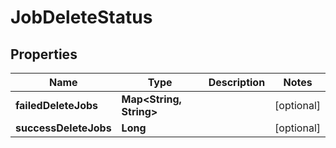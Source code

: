 

# JobDeleteStatus


## Properties

| Name | Type | Description | Notes |
|------------ | ------------- | ------------- | -------------|
|**failedDeleteJobs** | **Map&lt;String, String&gt;** |  |  [optional] |
|**successDeleteJobs** | **Long** |  |  [optional] |




